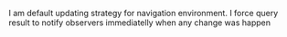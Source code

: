 I am default updating strategy for navigation environment. I force query result to notify observers immediatelly when any change was happen
